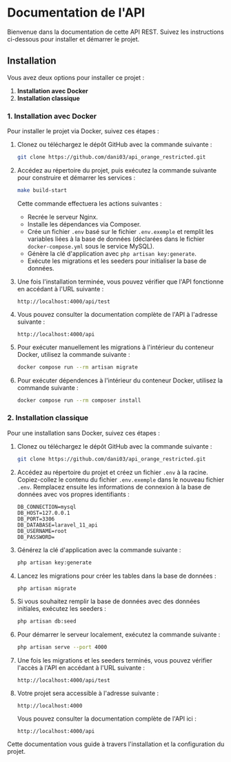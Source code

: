 # Documentation de l'API

Bienvenue dans la documentation de cette API REST. Suivez les instructions ci-dessous pour installer et démarrer le projet.

## Installation

Vous avez deux options pour installer ce projet :

1. **Installation avec Docker**
2. **Installation classique**

### 1. Installation avec Docker

Pour installer le projet via Docker, suivez ces étapes :

1. Clonez ou téléchargez le dépôt GitHub avec la commande suivante :

    ```bash
    git clone https://github.com/dani03/api_orange_restricted.git
    ```

2. Accédez au répertoire du projet, puis exécutez la commande suivante pour construire et démarrer les services :

    ```bash
    make build-start
    ```

    Cette commande effectuera les actions suivantes :

    - Recrée le serveur Nginx.
    - Installe les dépendances via Composer.
    - Crée un fichier `.env` basé sur le fichier `.env.exemple` et remplit les variables liées à la base de données (déclarées dans le fichier `docker-compose.yml` sous le service MySQL).
    - Génère la clé d'application avec `php artisan key:generate`.
    - Exécute les migrations et les seeders pour initialiser la base de données.

3. Une fois l'installation terminée, vous pouvez vérifier que l'API fonctionne en accédant à l'URL suivante :

    ```
    http://localhost:4000/api/test
    ```

4. Vous pouvez consulter la documentation complète de l'API à l'adresse suivante :

    ```
    http://localhost:4000/api
    ```

5. Pour exécuter manuellement les migrations à l'intérieur du conteneur Docker, utilisez la commande suivante :
    ```bash
    docker compose run --rm artisan migrate
    ```
6. Pour exécuter dépendences à l'intérieur du conteneur Docker, utilisez la commande suivante :
    ```bash
    docker compose run --rm composer install
    ```

### 2. Installation classique

Pour une installation sans Docker, suivez ces étapes :

1. Clonez ou téléchargez le dépôt GitHub avec la commande suivante :

    ```bash
    git clone https://github.com/dani03/api_orange_restricted.git
    ```

2. Accédez au répertoire du projet et créez un fichier `.env` à la racine. Copiez-collez le contenu du fichier `.env.exemple` dans le nouveau fichier `.env`. Remplacez ensuite les informations de connexion à la base de données avec vos propres identifiants :

    ```plaintext
    DB_CONNECTION=mysql
    DB_HOST=127.0.0.1
    DB_PORT=3306
    DB_DATABASE=laravel_11_api
    DB_USERNAME=root
    DB_PASSWORD=
    ```

3. Générez la clé d'application avec la commande suivante :

    ```bash
    php artisan key:generate
    ```

4. Lancez les migrations pour créer les tables dans la base de données :

    ```bash
    php artisan migrate
    ```

5. Si vous souhaitez remplir la base de données avec des données initiales, exécutez les seeders :

    ```bash
    php artisan db:seed
    ```

6. Pour démarrer le serveur localement, exécutez la commande suivante :

    ```bash
    php artisan serve --port 4000
    ```

7. Une fois les migrations et les seeders terminés, vous pouvez vérifier l'accès à l'API en accédant à l'URL suivante :

    ```
    http://localhost:4000/api/test
    ```

8. Votre projet sera accessible à l'adresse suivante :

    ```
    http://localhost:4000
    ```

    Vous pouvez consulter la documentation complète de l'API ici :

    ```
    http://localhost:4000/api
    ```

Cette documentation vous guide à travers l'installation et la configuration du projet.
